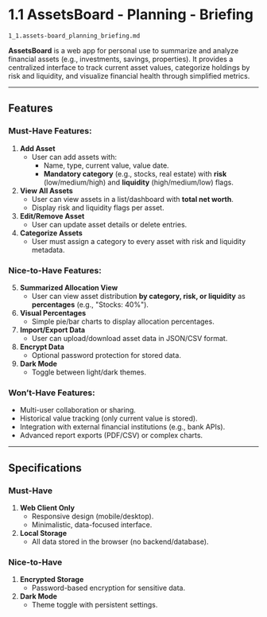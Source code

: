# 1.1 AssetsBoard - Planning - Briefing  
`1_1.assets-board_planning_briefing.md`  

**AssetsBoard** is a web app for personal use to summarize and analyze financial assets (e.g., investments, savings, properties). It provides a centralized interface to track current asset values, categorize holdings by risk and liquidity, and visualize financial health through simplified metrics.  

---

## Features  
### Must-Have Features:  
1. **Add Asset**  
   - User can add assets with:  
     - Name, type, current value, value date.  
     - **Mandatory category** (e.g., stocks, real estate) with **risk** (low/medium/high) and **liquidity** (high/medium/low) flags.  
2. **View All Assets**  
   - User can view assets in a list/dashboard with **total net worth**.  
   - Display risk and liquidity flags per asset.  
3. **Edit/Remove Asset**  
   - User can update asset details or delete entries.  
4. **Categorize Assets**  
   - User must assign a category to every asset with risk and liquidity metadata.  

### Nice-to-Have Features:  
5. **Summarized Allocation View**  
   - User can view asset distribution **by category, risk, or liquidity** as **percentages** (e.g., "Stocks: 40%").  
6. **Visual Percentages**  
   - Simple pie/bar charts to display allocation percentages.  
7. **Import/Export Data**  
   - User can upload/download asset data in JSON/CSV format.  
8. **Encrypt Data**  
   - Optional password protection for stored data.  
9. **Dark Mode**  
   - Toggle between light/dark themes.  

### Won’t-Have Features:  
- Multi-user collaboration or sharing.  
- Historical value tracking (only current value is stored).  
- Integration with external financial institutions (e.g., bank APIs).  
- Advanced report exports (PDF/CSV) or complex charts.  

---

## Specifications  
### Must-Have  
1. **Web Client Only**  
   - Responsive design (mobile/desktop).  
   - Minimalistic, data-focused interface.  
2. **Local Storage**  
   - All data stored in the browser (no backend/database).  

### Nice-to-Have  
1. **Encrypted Storage**  
   - Password-based encryption for sensitive data.  
2. **Dark Mode**  
   - Theme toggle with persistent settings.  

